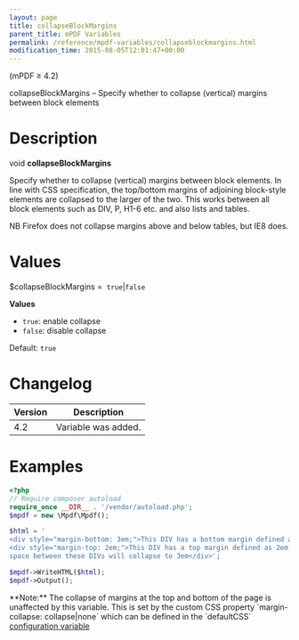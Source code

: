 ```yaml
---
layout: page
title: collapseBlockMargins
parent_title: mPDF Variables
permalink: /reference/mpdf-variables/collapseblockmargins.html
modification_time: 2015-08-05T12:01:47+00:00
---
```


(mPDF &ge; 4.2)

collapseBlockMargins – Specify whether to collapse (vertical) margins between block elements

# Description

void **collapseBlockMargins**

Specify whether to collapse (vertical) margins between block elements. In line with CSS specification, the top/bottom
margins of adjoining block-style elements are collapsed to the larger of the two. This works between all block elements
such as DIV, P, H1-6 etc. and also lists and tables.

NB Firefox does not collapse margins above and below tables, but IE8 does.

# Values

<span class="parameter">$collapseBlockMargins</span> =  `true`\|`false`

**Values**

* `true`: enable collapse
* `false`: disable collapse

Default: `true`

# Changelog

<table class="table">
<thead>
<tr>
  <th>Version</th>
  <th>Description</th>
</tr>
</thead>
<tbody>
<tr>
  <td>4.2</td>
  <td>Variable was added.</td>
</tr>
</tbody>
</table>

# Examples

```php
<?php
// Require composer autoload
require_once __DIR__ . '/vendor/autoload.php';
$mpdf = new \Mpdf\Mpdf();

$html = '
<div style="margin-bottom: 3em;">This DIV has a bottom margin defined as 3em</div>
<div style="margin-top: 2em;">This DIV has a top margin defined as 2em. The
space between these DIVs will collapse to 3em</div>';

$mpdf->WriteHTML($html);
$mpdf->Output();

```

<div class="alert alert-info" role="alert" markdown="1">
  **Note:** The collapse of margins at the top and bottom of the page is unaffected by this variable.
  This is set by the custom CSS property `margin-collapse: collapse|none` which can be defined in the `defaultCSS`
  <a href="{{ "/configuration/configuration-v7-x.html" | prepend: site.baseurl }}">configuration variable</a>
</div>

